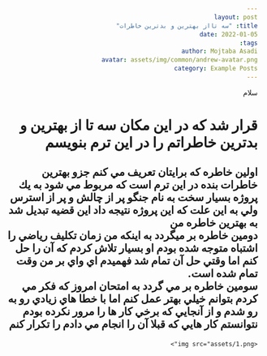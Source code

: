 ```yaml
---
layout: post
title: "سه تااز بهترين و بدترين خاطرات"
date: 2022-01-05
tags:
author: Mojtaba Asadi
avatar: assets/img/common/andrew-avatar.png
category: Example Posts
---
```


<body dir="rtl">
    <p>سلام</p>
    <h1>قرار شد كه در اين مكان سه تا از بهترين و بدترين خاطراتم را در اين ترم بنويسم</h1>
    <h2>اولين خاطره كه برايتان تعريف مي كنم جزو بهترين خاطرات بنده در اين ترم است 
    كه مربوط مي شود به يك پروژه بسيار سخت به نام جنگو
    پر از چالش و پر از استرس
    ولي به اين علت كه اين پروژه نتيجه داد اين قضيه تبديل شد به بهترين خاطره من
    <br />
    دومين خاطره بر ميگردد به اينكه من زمان تكليف رياضي را اشتباه متوجه شده بودم او بسيار تلاش كردم كه آن را حل كنم اما وقتي حل آن تمام شد فهميدم اي واي بر من وقت تمام شده است.
    <br />
    سومين خاطره بر مي گردد به امتحان امروز كه فكر مي كردم بتوانم خيلي بهتر عمل كنم اما
    با خطا هاي زيادي رو به رو شدم و از آنجايي كه برخي كار ها را مرور نكرده بودم نتوانستم كار هايي كه قبلا آن را انجام مي دادم را تكرار كنم</h2>
</body>

    <img src="assets/1.png">

